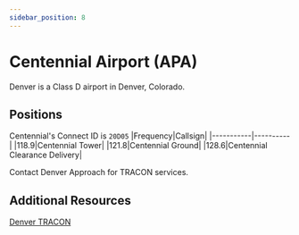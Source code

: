 ```yaml
---
sidebar_position: 8
---
```


# Centennial Airport (APA)
Denver is a Class D airport in Denver, Colorado.

## Positions
Centennial's Connect ID is ```20D05```
|Frequency|Callsign|
|-----------|----------|
|118.9|Centennial Tower|
|121.8|Centennial Ground|
|128.6|Centennial Clearance Delivery|

Contact Denver Approach for TRACON services.

## Additional Resources
[Denver TRACON](docs/sops/tracon/dentracon.md)